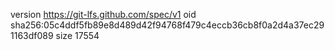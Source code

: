 version https://git-lfs.github.com/spec/v1
oid sha256:05c4ddf5fb89e8d489d42f94768f479c4eccb36cb8f0a2d4a37ec291163df089
size 17554
